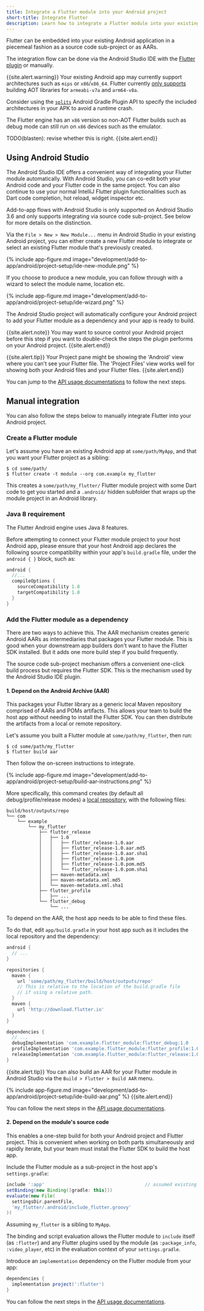 ```yaml
---
title: Integrate a Flutter module into your Android project
short-title: Integrate Flutter
description: Learn how to integrate a Flutter module into your existing Android project.
---
```


Flutter can be embedded into your existing Android application in a piecemeal
fashion as a source code sub-project or as AARs.

The integration flow can be done via the Android Studio IDE with the
[Flutter plugin](https://plugins.jetbrains.com/plugin/9212-flutter) or manually.

{{site.alert.warning}}
Your existing Android app may currently support architectures such as `mips`
or `x86`/`x86_64`. Flutter currently [only supports](/docs/resources/faq#what-devices-and-os-versions-does-flutter-run-on)
building AOT libraries for `armeabi-v7a` and `arm64-v8a`.

Consider using the [`splits`](https://developer.android.com/studio/build/configure-apk-splits)
Android Gradle Plugin API to specify the included architectures in your APK to
avoid a runtime crash.

The Flutter engine has an `x86` version so non-AOT Flutter builds such as
debug mode can still run on `x86` devices such as the emulator.

TODO(blasten): revise whether this is right.
{{site.alert.end}}

## Using Android Studio

The Android Studio IDE offers a convenient way of integrating your Flutter
module automatically. With Android Studio, you can co-edit both your Android
code and your Flutter code in the same project. You can also continue to use
your normal IntelliJ Flutter plugin functionalities such as Dart code completion,
hot reload, widget inspector etc.

Add-to-app flows with Android Studio is only supported on Android Studio 3.6
and only supports integrating via source code sub-project. See below for more
details on the distinction.

Via the `File > New > New Module...` menu in Android Studio in your existing
Android project, you can either create a new Flutter module to integrate or
select an existing Flutter module that's previously created.

{% include app-figure.md image="development/add-to-app/android/project-setup/ide-new-module.png" %}

If you choose to produce a new module, you can follow through with a wizard to
select the module name, location etc.

{% include app-figure.md image="development/add-to-app/android/project-setup/ide-wizard.png" %}

The Android Studio project will automatically configure your Android project
to add your Flutter module as a dependency and your app is ready to build.

{{site.alert.note}}
You may want to source control your Android project before this step if you
want to double-check the steps the plugin performs on your Android project.
{{site.alert.end}}

{{site.alert.tip}}
Your Project pane might be showing the 'Android' view where you can't see
your Flutter file. The 'Project Files' view works well for showing both your
Android files and your Flutter files.
{{site.alert.end}}

You can jump to the [API usage documentations](/docs/development/add-to-app/android/add-flutter-screen)
to follow the next steps.

## Manual integration

You can also follow the steps below to manually integrate Flutter into your
Android project.

### Create a Flutter module

Let's assume you have an existing Android app at `some/path/MyApp`, and that you
want your Flutter project as a sibling:
```terminal
$ cd some/path/
$ flutter create -t module --org com.example my_flutter
```
This creates a `some/path/my_flutter/` Flutter module project with some Dart
code to get you started and a `.android/` hidden subfolder that wraps up the
module project in an Android library.

### Java 8 requirement

The Flutter Android engine uses Java 8 features.

Before attempting to connect your Flutter module project to your host Android app,
please ensure that your host Android app declares the following source
compatibility within your app's `build.gradle` file, under the `android { }`
block, such as:

<?code-excerpt "MyApp/app/build.gradle" title?>
```gradle
android {
  //...
  compileOptions {
    sourceCompatibility 1.8
    targetCompatibility 1.8
  }
}
```

### Add the Flutter module as a dependency

There are two ways to achieve this. The AAR mechanism creates generic Android
AARs as intermediaries that packages your Flutter module. This is good when your
downstream app builders don't want to have the Flutter SDK installed. But
it adds one more build step if you build frequently.

The source code sub-project mechanism offers a convenient one-click build
process but requires the Flutter SDK. This is the mechanism used by the
Android Studio IDE plugin.

#### 1. Depend on the Android Archive (AAR)

This packages your Flutter library as a generic local Maven repository comprised
of AARs and POMs artifacts. This allows your team to build the host app without
needing to install the Flutter SDK. You can then distribute the artifacts from
a local or remote repository.

Let's assume you built a Flutter module at `some/path/my_flutter`, then run:
```terminal
$ cd some/path/my_flutter
$ flutter build aar
```

Then follow the on-screen instructions to integrate.

{% include app-figure.md image="development/add-to-app/android/project-setup/build-aar-instructions.png" %}

More specifically, this command creates (by default all debug/profile/release
modes) a [local repository](https://docs.gradle.org/current/userguide/repository_types.html#sub:maven_local), with the following files:

```text
build/host/outputs/repo
└── com
    └── example
        └── my_flutter
            ├── flutter_release
            │   ├── 1.0
            │   │   ├── flutter_release-1.0.aar
            │   │   ├── flutter_release-1.0.aar.md5
            │   │   ├── flutter_release-1.0.aar.sha1
            │   │   ├── flutter_release-1.0.pom
            │   │   ├── flutter_release-1.0.pom.md5
            │   │   └── flutter_release-1.0.pom.sha1
            │   ├── maven-metadata.xml
            │   ├── maven-metadata.xml.md5
            │   └── maven-metadata.xml.sha1
            ├── flutter_profile
            │   ├── ...
            └── flutter_debug
                └── ...
```

To depend on the AAR, the host app needs to be able to find these files.

To do that, edit `app/build.gradle` in your host app such as it includes
the local repository and the dependency:

<?code-excerpt "MyApp/app/build.gradle" title?>
```gradle
android {
  // ...
}

repositories {
  maven {
    url 'some/path/my_flutter/build/host/outputs/repo'
    // This is relative to the location of the build.gradle file
    // if using a relative path.
  }
  maven {
    url 'http://download.flutter.io'
  }
}

dependencies {
  // ...
  debugImplementation 'com.example.flutter_module:flutter_debug:1.0
  profileImplementation 'com.example.flutter_module:flutter_profile:1.0
  releaseImplementation 'com.example.flutter_module:flutter_release:1.0
}
```

{{site.alert.tip}}
You can also build an AAR for your Flutter module in Android Studio via
the `Build > Flutter > Build AAR` menu.

{% include app-figure.md image="development/add-to-app/android/project-setup/ide-build-aar.png" %}
{{site.alert.end}}

You can follow the next steps in the [API usage documentations](/docs/development/add-to-app/android/add-flutter-screen).

#### 2. Depend on the module's source code

This enables a one-step build for both your Android project and Flutter project.
This is convenient when working on both parts simultaneously and rapidly
iterate, but your team must install the Flutter SDK to build the host app.

Include the Flutter module as a sub-project in the host app's `settings.gradle`:

<?code-excerpt "MyApp/settings.gradle" title?>
```groovy
include ':app'                                     // assumed existing content
setBinding(new Binding([gradle: this]))                                 // new
evaluate(new File(                                                      // new
  settingsDir.parentFile,                                               // new
  'my_flutter/.android/include_flutter.groovy'                          // new
))                                                                      // new
```

Assuming `my_flutter` is a sibling to `MyApp`.

The binding and script evaluation allows the Flutter module to `include` itself
(as `:flutter`) and any Flutter plugins used by the module (as `:package_info`,
`:video_player`, etc) in the evaluation context of your `settings.gradle`.

Introduce an `implementation` dependency on the Flutter module from your app:
<?code-excerpt "MyApp/app/build.gradle" title?>
```groovy
dependencies {
  implementation project(':flutter')
}
```

You can follow the next steps in the [API usage documentations](/docs/development/add-to-app/android/add-flutter-screen).
